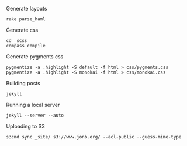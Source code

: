 Generate layouts

    rake parse_haml

Generate css

    cd _scss
    compass compile

Generate pygments css

    pygmentize -a .highlight -S default -f html > css/pygments.css
    pygmentize -a .highlight -S monokai -f html > css/monokai.css

Building posts

    jekyll

Running a local server

    jekyll --server --auto

Uploading to S3

    s3cmd sync _site/ s3://www.jonb.org/ --acl-public --guess-mime-type